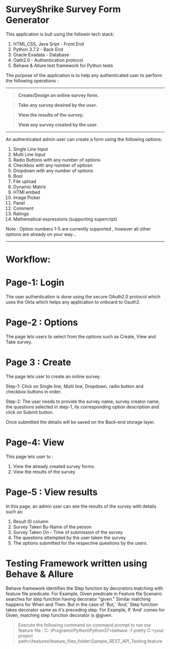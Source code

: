 # SurveyShrike Survey Form Generator
This application is buit using the followin tech stack:

  1) HTML,CSS, Java Sript - Front End
  2) Python 3.7.2 - Back End
  3) Oracle Exadata - Database
  4) Oath2.0 - Authentication protocol
  5) Behave & Allure test framework for Python tests
  
The purpose of the application is to help any authenticated user to perform the following operations :

___

> **Create/Design an online survey form.**

> **Take any survey desired by the user.**

> **View the results of the survey.**

> **View any survey created by the user.**

___

An authenticated admin user can create a form using the following options:

  1) Single Line Input
  2) Multi Line Input
  3) Radio Buttons with any number of options
  4) Checkbox with any number of optiosn
  5) Dropdown with any number of options
  6) Bool
  7) File upload
  8) Dynamic Matrix
  9) HTMl embed
  10) Image Picker
  11) Panel
  12) Comment
  13) Ratings
  14) Mathematical expressions (supporting supercript)
  
  Note : Option numbers 1-5 are currently supported , however all other options are already on your way...
  
  ___
  
# Workflow:

# Page-1: Login

The user authentication is done using the secure OAuth2.0 protocol which uses the Okta which helps any application to onboard to Oauth2.

# Page-2 : Options

The page lets users to select from the options such as Create, View and Take survey.

# Page 3 : Create

The page lets user to create an online survey.

Step-1: Click on Single line, Multi line, Dropdown. radio button and checkbox buttons in order.

Step-2: The user needs to provide the survey name, survey creator name, the questions selected in step-1, its corresponding option description and click on Submit button.

Once submitted the details will be saved on the Back-end storage layer.

# Page-4: View

This page lets user to :

  1) View the already created survey forms.
  2) View the results of the survey

# Page-5 : View results

In this page, an admin user can see the results of the survey with details such as: 
  
  1) Result ID column
  2) Survey Taken By-Name of the person
  3) Survey Taken On - Time of submission of the survey
  4) The questions attempted by the user taken the survey
  5) The options submitted for the respective questions by the users.
  
 # Testing Framework written using Behave & Allure
 
 Behave framework identifies the Step function by decorators matching with feature file predicate. For Example, Given predicate in Feature file Scenario searches for step function having decorator "given." Similar matching happens for When and Then. But in the case of 'But,' 'And,' Step function takes decorator same as it's preceding step. For Example, If 'And' comes for Given, matching step function decorator is @given.
 
 > Execute the following command on command prompt to run our feature file :
 C: \Programs\Python\Python37>behave -f pretty C:\<your project path>\features\feature_files_folder\Sample_REST_API_Testing.feature
 
 
